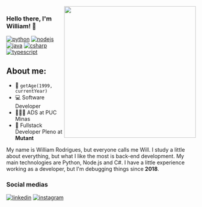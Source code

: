 <img align="right" src="https://github.com/willy-r/willy-r/assets/47596121/f9642d67-10f1-4283-9317-1b9ccc869da9" height="350"/>

### Hello there, I'm William! 👋

[![python][python]][python-url]
[![nodejs][nodejs]][nodejs-url]
[![java][java]][java-url]
[![csharp][csharp]][csharp-url]
[![typescript][typescript]][typescript-url]

## About me:
- 🎂 `getAge(1999, currentYear)`
- 💻 Software Developer
- 🧑🏻‍🎓 ADS at PUC Minas
- 💼 Fullstack Developer Pleno at **Mutant**

My name is William Rodrigues, but everyone calls me Will. I study a little about everything, but what I like the most is back-end development. My main technologies are Python, Node.js and C#. I have a little experience working as a developer, but I'm debugging things since **2018**.

### Social medias
[![linkedin][linkedin]][linkedin-url]
[![instagram][instagram]][instagram-url]



[python]: https://img.shields.io/badge/Python-3776AB.svg?style=for-the-badge&logo=Python&logoColor=white
[python-url]: https://www.python.org/
[nodejs]: https://img.shields.io/badge/Node.js-339933.svg?style=for-the-badge&logo=nodedotjs&logoColor=white
[nodejs-url]: https://nodejs.org/en
[java]: https://img.shields.io/badge/java-%23ED8B00.svg?style=for-the-badge&logo=openjdk&logoColor=white
[java-url]: https://www.java.com/pt-BR/
[typescript]: https://img.shields.io/badge/TypeScript-3178C6.svg?style=for-the-badge&logo=TypeScript&logoColor=white
[typescript-url]: https://www.typescriptlang.org/
[crystal]: https://img.shields.io/badge/Crystal-000000.svg?style=for-the-badge&logo=Crystal&logoColor=white
[crystal-url]: https://crystal-lang.org/
[ruby]: https://img.shields.io/badge/ruby-%23CC342D.svg?style=for-the-badge&logo=ruby&logoColor=white
[ruby-url]: https://www.ruby-lang.org/en/
[csharp]: https://img.shields.io/badge/C%23-239120?style=for-the-badge&logo=c-sharp&logoColor=white
[csharp-url]: https://dotnet.microsoft.com/pt-br/languages/csharp

[linkedin]: https://img.shields.io/badge/LinkedIn-0A66C2.svg?style=for-the-badge&logo=LinkedIn&logoColor=white
[linkedin-url]: https://www.linkedin.com/in/william-rodrigues-dev/
[instagram]: https://img.shields.io/badge/Instagram-E4405F.svg?style=for-the-badge&logo=Instagram&logoColor=white
[instagram-url]: https://www.instagram.com/lliw.r/
